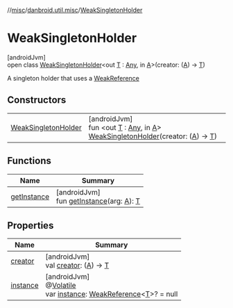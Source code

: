 //[misc](../../../index.md)/[danbroid.util.misc](../index.md)/[WeakSingletonHolder](index.md)

# WeakSingletonHolder

[androidJvm]\
open class [WeakSingletonHolder](index.md)&lt;out [T](index.md) : [Any](https://kotlinlang.org/api/latest/jvm/stdlib/kotlin/-any/index.html), in [A](index.md)&gt;(creator: ([A](index.md)) -&gt; [T](index.md))

A singleton holder that uses a [WeakReference](https://developer.android.com/reference/kotlin/java/lang/ref/WeakReference.html)

## Constructors

| | |
|---|---|
| [WeakSingletonHolder](-weak-singleton-holder.md) | [androidJvm]<br>fun &lt;out [T](index.md) : [Any](https://kotlinlang.org/api/latest/jvm/stdlib/kotlin/-any/index.html), in [A](index.md)&gt; [WeakSingletonHolder](-weak-singleton-holder.md)(creator: ([A](index.md)) -&gt; [T](index.md)) |

## Functions

| Name | Summary |
|---|---|
| [getInstance](get-instance.md) | [androidJvm]<br>fun [getInstance](get-instance.md)(arg: [A](index.md)): [T](index.md) |

## Properties

| Name | Summary |
|---|---|
| [creator](creator.md) | [androidJvm]<br>val [creator](creator.md): ([A](index.md)) -&gt; [T](index.md) |
| [instance](instance.md) | [androidJvm]<br>@[Volatile](https://kotlinlang.org/api/latest/jvm/stdlib/kotlin.jvm/-volatile/index.html)<br>var [instance](instance.md): [WeakReference](https://developer.android.com/reference/kotlin/java/lang/ref/WeakReference.html)&lt;[T](index.md)&gt;? = null |
